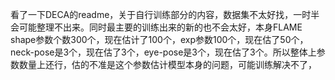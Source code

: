 看了一下DECA的readme，关于自行训练部分的内容，数据集不太好找，一时半会可能整理不出来。同时最主要的训练出来的新的也不会太好，本身FLAME shape参数个数300个，现在估计了100个，exp参数100个，现在估了50个，neck-pose是3个，现在估了3个，eye-pose是3个，现在估了3个。所以整体上参数数量上还行，估的不准是这个参数估计模型本身的问题，可能训练解决不了，